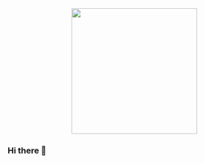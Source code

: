 <div id="header" align="center">
  <img src="https://media.giphy.com/media/v1.Y2lkPTc5MGI3NjExNTdpMmk0c2djaXhqOHg0em5weW1mdmc3c2loZmhmOWE3ZGc5amNkdyZlcD12MV9pbnRlcm5hbF9naWZfYnlfaWQmY3Q9Zw/4GaHBQh3f4jBEpbQvP/giphy.gif" width="250"/>
</div>

### Hi there 👋

<!--
**anhnguyen148/anhnguyen148** is a ✨ _special_ ✨ repository because its `README.md` (this file) appears on your GitHub profile.

Here are some ideas to get you started:

- 🔭 I’m currently working on ...
- 🌱 I’m currently learning ...
- 👯 I’m looking to collaborate on ...
- 🤔 I’m looking for help with ...
- 💬 Ask me about ...
- 📫 How to reach me: ...
- 😄 Pronouns: ...
- ⚡ Fun fact: ...
-->
